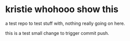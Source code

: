 kristie whohooo show this
=========

a test repo to test stuff with, nothing really going on here.

this is a test
small change to trigger commit push.
